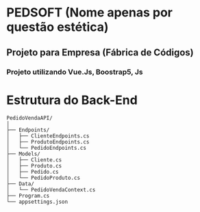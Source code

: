 # PEDSOFT (Nome apenas por questão estética) 
## Projeto para Empresa (Fábrica de Códigos)

### Projeto utilizando Vue.Js, Boostrap5, Js

# Estrutura do Back-End
    PedidoVendaAPI/
    │
    ├── Endpoints/
    │   ├── ClienteEndpoints.cs
    │   ├── ProdutoEndpoints.cs
    │   └── PedidoEndpoints.cs
    ├── Models/
    │   ├── Cliente.cs
    │   ├── Produto.cs
    │   ├── Pedido.cs
    │   └── PedidoProduto.cs
    ├── Data/
    │   └── PedidoVendaContext.cs
    ├── Program.cs
    └── appsettings.json
    